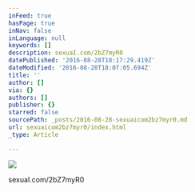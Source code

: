 ```yaml
---
inFeed: true
hasPage: true
inNav: false
inLanguage: null
keywords: []
description: sexuaI.com/2bZ7myR0
datePublished: '2016-08-28T18:17:29.419Z'
dateModified: '2016-08-28T18:07:05.694Z'
title: ''
author: []
via: {}
authors: []
publisher: {}
starred: false
sourcePath: _posts/2016-08-28-sexuaicom2bz7myr0.md
url: sexuaicom2bz7myr0/index.html
_type: Article

---
```

![](https://the-grid-user-content.s3-us-west-2.amazonaws.com/d1346697-25c9-4c5c-a0da-1d0fcaf49d8b.jpg)

sexuaI.com/2bZ7myR0